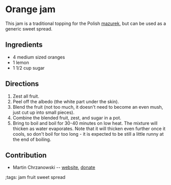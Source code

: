 # Orange jam

This jam is a traditional topping for the Polish [mazurek](mazurek.html), but
can be used as a generic sweet spread.

## Ingredients

* 4 medium sized oranges
* 1 lemon
* 1 1/2 cup sugar

## Directions

1. Zest all fruit.
2. Peel off the albedo (the white part under the skin).
3. Blend the fruit (not too much, it doesn't need to become an even mush, just
   cut up into small pieces).
4. Combine the blended fruit, zest, and sugar in a pot.
5. Bring to boil and boil for 30-40 minutes on low heat. The mixture will
   thicken as water evaporates. Note that it will thicken even further once it
   cools, so don't boil for too long - it is expected to be still a little runny
   at the end of boiling.

## Contribution

- Martin Chrzanowski -- [website](https://m-chrzan.xyz), [donate](https://m-chrzan.xyz/crypto.html)

;tags: jam fruit sweet spread

